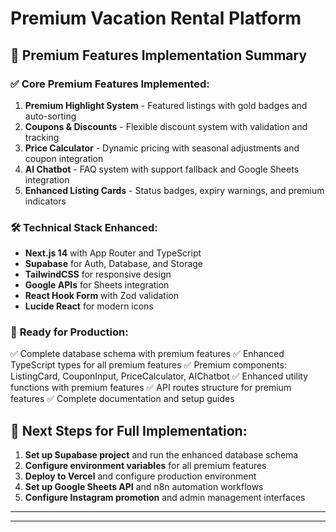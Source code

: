 # Premium Vacation Rental Platform
## 🎉 Premium Features Implementation Summary

### ✅ **Core Premium Features Implemented:**
1. **Premium Highlight System** - Featured listings with gold badges and auto-sorting
2. **Coupons & Discounts** - Flexible discount system with validation and tracking
3. **Price Calculator** - Dynamic pricing with seasonal adjustments and coupon integration
4. **AI Chatbot** - FAQ system with support fallback and Google Sheets integration
5. **Enhanced Listing Cards** - Status badges, expiry warnings, and premium indicators

### 🛠 **Technical Stack Enhanced:**
- **Next.js 14** with App Router and TypeScript
- **Supabase** for Auth, Database, and Storage
- **TailwindCSS** for responsive design
- **Google APIs** for Sheets integration
- **React Hook Form** with Zod validation
- **Lucide React** for modern icons

### 🎯 **Ready for Production:**
✅ Complete database schema with premium features
✅ Enhanced TypeScript types for all premium features
✅ Premium components: ListingCard, CouponInput, PriceCalculator, AIChatbot
✅ Enhanced utility functions with premium features
✅ API routes structure for premium features
✅ Complete documentation and setup guides

## 🚀 **Next Steps for Full Implementation:**
1. **Set up Supabase project** and run the enhanced database schema
2. **Configure environment variables** for all premium features
3. **Deploy to Vercel** and configure production environment
4. **Set up Google Sheets API** and n8n automation workflows
5. **Configure Instagram promotion** and admin management interfaces

---

---
